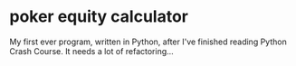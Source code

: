 # poker equity calculator
 My first ever program, written in Python, after I've finished reading Python Crash Course. It needs a lot of refactoring...
